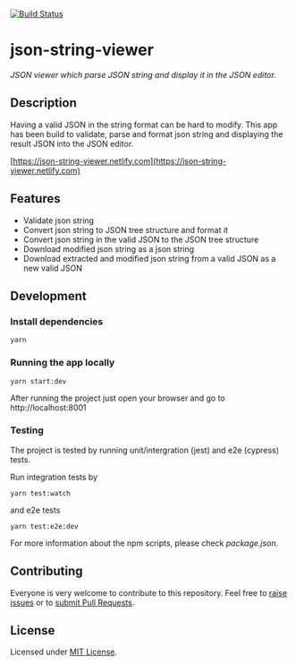 [![Build Status](https://secure.travis-ci.org/marekdano/json-string-viewer.svg?branch=master)](http://travis-ci.org/marekdano/json-string-viewer) 
<!-- [![coverage](https://codecov.io/gh/marekdano/json-string-viewer/branch/master/graph/badge.svg)](https://codecov.io/gh/marekdano/json-string-viewer) -->

# json-string-viewer
*JSON viewer which parse JSON string and display it in the JSON editor.* 

## Description

Having a valid JSON in the string format can be hard to modify. This app has been build to validate, parse and format json string and displaying the result JSON into the JSON editor.

[https://json-string-viewer.netlify.com](https://json-string-viewer.netlify.com)

## Features

* Validate json string
* Convert json string to JSON tree structure and format it
* Convert json string in the valid JSON to the JSON tree structure
* Download modified json string as a json string
* Download extracted and modified json string from a valid JSON as a new valid JSON

## Development

### Install dependencies
```
yarn
```

### Running the app locally

```
yarn start:dev
```
After running the project just open your browser and go to http://localhost:8001

### Testing

The project is tested by running unit/intergration (jest) and e2e (cypress) tests.

Run integration tests by
```
yarn test:watch
```

and e2e tests
```
yarn test:e2e:dev
```

For more information about the npm scripts, please check *package.json*.


## Contributing

Everyone is very welcome to contribute to this repository. Feel free to [raise issues](https://github.com/marekdano/json-string-viewer/issues) or to [submit Pull Requests](https://github.com/marekdano/json-string-viewer/pulls).

## License

Licensed under [MIT License](http://opensource.org/licenses/MIT).
